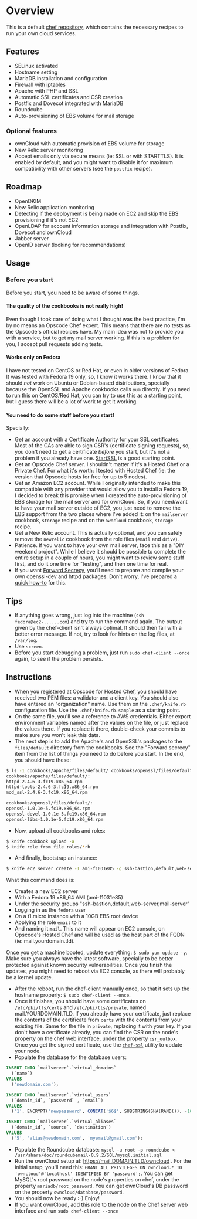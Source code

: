 # Overview

This is a default [chef repository](https://github.com/opscode/chef-repo),
which contains the necessary recipes to run your own cloud services. 

## Features

- SELinux activated
- Hostname setting
- MariaDB installation and configuration
- Firewall with iptables
- Apache with PHP and SSL
- Automatic SSL certificates and CSR creation
- Postfix and Dovecot integrated with MariaDB
- Roundcube
- Auto-provisioning of EBS volume for mail storage

### Optional features

- ownCloud with automatic provision of EBS volume for storage
- New Relic server monitoring
- Accept emails only via secure means (ie: SSL or with STARTTLS). It is enabled by default, 
and you might want to disable it for maximum compatibility with other servers (see the `postfix` recipe).

## Roadmap

- OpenDKIM
- New Relic application monitoring
- Detecting if the deployment is being made on EC2 and skip the EBS provisioning if it's not EC2
- OpenLDAP for account information storage and integration with Postfix, Dovecot and ownCloud
- Jabber server
- OpenID server (looking for recommendations)

## Usage

### Before you start

Before you start, you need to be aware of some things. 

#### The quality of the cookbooks is not really high!

Even though I took care of doing what I thought was the best practice, I'm by no means an Opscode Chef expert. 
This means that there are no tests as the Opscode's official recipes have. My main idea was not to provide you 
with a service, but to get my mail server working. If this is a problem for you, I accept pull requests adding tests.

#### Works only on Fedora

I have not tested on CentOS or Red Hat, or even in older versions of Fedora. It was tested with Fedora 19 only,
so, I know it works there. I know that it should *not* work on Ubuntu or Debian-based distributions, specially
because the OpenSSL and Apache cookbooks calls `yum` directly. If you need to run this on CentOS/Red Hat, you can
try to use this as a starting point, but I guess there will be a lot of work to get it working. 

#### You need to do some stuff before you start!

Specially:

- Get an account with a Certificate Authority for your SSL certificates. Most of the CAs are able to sign CSR's
(certificate signing requests), so, you don't need to get a certificate *before* you start, but it's not a problem
if you already have one. [StartSSL](https://www.startssl.com) is a good starting point. 
- Get an Opscode Chef server. I shouldn't matter if it's a Hosted Chef or a Private Chef. For what it's worth: I
tested with Hosted Chef (ie: the version that Opscode hosts for free for up to 5 nodes).
- Get an Amazon EC2 account. While I originally intended to make this compatible with any provider that would allow
you to install a Fedora 19, I decided to break this promise when I created the auto-provisioning of EBS storage for 
the mail server and for ownCloud. So, if you need/want to have your mail server outside of EC2, you just need to
remove the EBS support from the two places where I've added it: on the `mailserver` cookbook, `storage` recipe and
on the `owncloud` cookbook, `storage` recipe. 
- Get a New Relic account. This is actually optional, and you can safely remove the `newrelic` cookbook from the 
role files (`email` and `drive`). 
- Patience. If you want to have your own mail server, face this as a "DIY weekend project". While I believe it should
be possible to complete the entire setup in a couple of hours, you might want to review some stuff first, and do it
one time for "testing", and then one time for real. 
- If you want [Forward Secrecy](http://en.wikipedia.org/wiki/Perfect_forward_secrecy), you'll need to prepare and
compile your own openssl-dev and httpd packages. Don't worry, I've prepared a 
[quick how-to](https://coderwall.com/p/tmaytq) for this. 

## Tips

- If anything goes wrong, just log into the machine (`ssh fedora@ec2-......com`) and try to run the command again. 
The output given by the chef-client isn't always optimal. It should then fail with a better error message. If not,
try to look for hints on the log files, at `/var/log`. 
- Use `screen`. 
- Before you start debugging a problem, just run `sudo chef-client --once` again, to see if the problem persists. 

## Instructions

- When you registered at Opscode for Hosted Chef, you should have received two PEM files: a validator and
a client key. You should also have entered an "organization" name. Use them on the `.chef/knife.rb` configuration file.
Use the `.chef/knife.rb.sample` as a starting point. 
- On the same file, you'll see a reference to AWS credentials. Either export environment variables named after
the values on the file, or just replace the values there. If you replace it there, double-check your commits to make
sure you won't leak this data. 
- The next step is to add the Apache's and OpenSSL's packages to the `files/default` directory from the cookbooks. 
See the "Forward secrecy" item from the list of things you need to do before you start. In the end, you should have
these: 

```bash
$ ls -1 cookbooks/apache/files/default/ cookbooks/openssl/files/default/
cookbooks/apache/files/default/:
httpd-2.4.6-3.fc19.x86_64.rpm
httpd-tools-2.4.6-3.fc19.x86_64.rpm
mod_ssl-2.4.6-3.fc19.x86_64.rpm

cookbooks/openssl/files/default/:
openssl-1.0.1e-5.fc19.x86_64.rpm
openssl-devel-1.0.1e-5.fc19.x86_64.rpm
openssl-libs-1.0.1e-5.fc19.x86_64.rpm
```

- Now, upload all cookbooks and roles: 

```bash
$ knife cookbook upload -a
$ knife role from file roles/*rb
```
- And finally, bootstrap an instance: 

```bash
$ knife ec2 server create -I ami-f1031e85 -g ssh-bastion,default,web-server,mail-server -x fedora -f t1.micro --ebs-size 10 -r "role[email]" -N mail
```

What this command does is:

* Creates a new EC2 server
* With a Fedora 19 x86_64 AMI (ami-f1031e85)
* Under the security groups "ssh-bastion,default,web-server,mail-server"
* Logging in as the `fedora` user
* On a t1.micro instance with a 10GB EBS root device
* Applying the role `email` to it
* And naming it `mail`. This name will appear on EC2 console, on Opscode's Hosted Chef and will be used as the host 
part of the FQDN (ie: mail.yourdomain.tld). 

Once you get a machine booted, update everything: `$ sudo yum update -y`. Make sure you always have the latest software, specially to 
be better protected against known security vulnerabilities. Once you finish the updates, you might need to reboot via EC2 console,
as there will probably be a kernel update. 

- After the reboot, run the chef-client manually once, so that it sets up the hostname properly: `$ sudo chef-client --once`. 
- Once it finishes, you should have some certificates on `/etc/pki/tls/certs` and `/etc/pki/tls/private`, named
mail.YOURDOMAIN.TLD. If you already have your certificate, just replace the contents of the certificate from `certs` with 
the contents from your existing file. Same for the file in `private`, replacing it with your key. If you don't have a certificate
already, you can find the CSR on the node's property on the chef web interface, under the property `csr_outbox`. Once you get the 
signed certificate, use the [`chef-ssl`](http://community.opscode.com/cookbooks/x509) utility to update your node. 
- Populate the database for the database users:

```sql
INSERT INTO `mailserver`.`virtual_domains`
  (`name`)
VALUES
  ('newdomain.com');

INSERT INTO `mailserver`.`virtual_users`
  (`domain_id`, `password` , `email`)
VALUES
  ('1', ENCRYPT('newpassword', CONCAT('$6$', SUBSTRING(SHA(RAND()), -16))) , 'email3@newdomain.com');

INSERT INTO `mailserver`.`virtual_aliases`
  (`domain_id`, `source`, `destination`)
VALUES
  ('5', 'alias@newdomain.com', 'myemail@gmail.com');
```

- Populate the Roundcube database: `mysql -u root -p roundcube < /usr/share/doc/roundcubemail-0.9.2/SQL/mysql.initial.sql`
- Run the ownCloud setup at: https://mail.DOMAIN.TLD/owncloud . For the initial setup, you'll need this:
`GRANT ALL PRIVILEGES ON owncloud.* TO 'owncloud'@'localhost' IDENTIFIED BY 'password';`. You can get MySQL's root password
on the node's properties on chef, under the property `mariadb/root_password`. You can get ownCloud's DB password on the 
property `owncloud/database/password`. 
- You should now be ready :-) Enjoy! 
- If you want ownCloud, add this role to the node on the Chef server web interface and run `sudo chef-client --once`